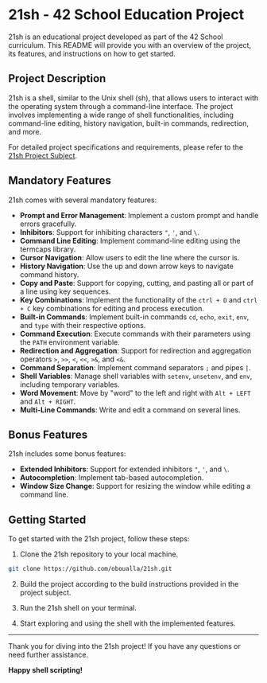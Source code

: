 # 21sh - 42 School Education Project

21sh is an educational project developed as part of the 42 School curriculum. This README will provide you with an overview of the project, its features, and instructions on how to get started.

## Project Description

21sh is a shell, similar to the Unix shell (sh), that allows users to interact with the operating system through a command-line interface. The project involves implementing a wide range of shell functionalities, including command-line editing, history navigation, built-in commands, redirection, and more.

For detailed project specifications and requirements, please refer to the [21sh Project Subject](https://cdn.intra.42.fr/pdf/pdf/6355/21sh.fr.pdf).

## Mandatory Features

21sh comes with several mandatory features:

- **Prompt and Error Management**: Implement a custom prompt and handle errors gracefully.
- **Inhibitors**: Support for inhibiting characters `"`, `'`, and `\`.
- **Command Line Editing**: Implement command-line editing using the termcaps library.
- **Cursor Navigation**: Allow users to edit the line where the cursor is.
- **History Navigation**: Use the up and down arrow keys to navigate command history.
- **Copy and Paste**: Support for copying, cutting, and pasting all or part of a line using key sequences.
- **Key Combinations**: Implement the functionality of the `ctrl + D` and `ctrl + C` key combinations for editing and process execution.
- **Built-in Commands**: Implement built-in commands `cd`, `echo`, `exit`, `env`, and `type` with their respective options.
- **Command Execution**: Execute commands with their parameters using the `PATH` environment variable.
- **Redirection and Aggregation**: Support for redirection and aggregation operators `>`, `>>`, `<`, `<<`, `>&`, and `<&`.
- **Command Separation**: Implement command separators `;` and pipes `|`.
- **Shell Variables**: Manage shell variables with `setenv`, `unsetenv`, and `env`, including temporary variables.
- **Word Movement**: Move by "word" to the left and right with `Alt + LEFT` and `Alt + RIGHT`.
- **Multi-Line Commands**: Write and edit a command on several lines.

## Bonus Features

21sh includes some bonus features:

- **Extended Inhibitors**: Support for extended inhibitors `"`, `'`, and `\`.
- **Autocompletion**: Implement tab-based autocompletion.
- **Window Size Change**: Support for resizing the window while editing a command line.

## Getting Started

To get started with the 21sh project, follow these steps:

1. Clone the 21sh repository to your local machine.

```bash
git clone https://github.com/oboualla/21sh.git
```

2. Build the project according to the build instructions provided in the project subject.

3. Run the 21sh shell on your terminal.

4. Start exploring and using the shell with the implemented features.

---

Thank you for diving into the 21sh project! If you have any questions or need further assistance.

**Happy shell scripting!**
